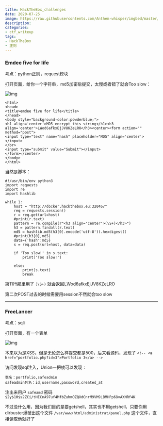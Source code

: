 ```yaml
---
title: HackTheBox_challenges
date: 2020-07-25
image: https://raw.githubusercontents.com/Anthem-whisper/imgbed/master/img/20210120181059.jpeg
description: 
categories: 
- ctf_writeup
tags:
- HackTheBox
- 正则
---
```

### Emdee five for life

考点：python正则，request模块

打开页面，给你一个字符串，md5加密后提交，太慢或者错了就会Too slow：

![img](https://raw.githubusercontents.com/Anthem-whisper/imgbed/master/img/20210120181105.png)

```
<html>
<head>
<title>emdee five for life</title>
</head>
<body style="background-color:powderblue;">
<h1 align='center'>MD5 encrypt this string</h1><h3 align='center'>LWod6afkxEjJV8KZeLRO</h3><center><form action="" method="post">
<input type="text" name="hash" placeholder="MD5" align='center'></input>
</br>
<input type="submit" value="Submit"></input>
</form></center>
</body>
</html>
```

 

当然是脚本：

```
#!/usr/bin/env python3
import requests
import re
import hashlib
 
while 1:
    host = "http://docker.hackthebox.eu:32046/"
    req = requests.session()
    r = req.get(url=host)
    #print(r.text)
    pattern = re.compile(r"<h3 align='center'>(\S+)</h3>")
    h3 = pattern.findall(r.text)
    md5 = hashlib.md5(h3[0].encode('utf-8')).hexdigest()
    #print(h3[0],md5)
    data={'hash':md5}
    s = req.post(url=host, data=data)
    
    if 'Too slow!' in s.text:
        print('Too slow!')
 
    else:
        print(s.text)
        break
```

第11行那里用了 `(\S+)` 就会返回LWod6afkxEjJV8KZeLRO

第二次POST过去的时候需要用session不然就会too slow

------

### FreeLancer

考点：sqli

打开页面，有一个表单

![img](https://raw.githubusercontents.com/Anthem-whisper/imgbed/master/img/20210120181111.png)

 

本来以为是XSS，但是无论怎么样提交都是500，后来看源码，发现了 `<!-- <a href="portfolio.php?id=3">Portfolio 3</a> -->`

访问发现sql注入，Union一把梭可以发现：

```
表名：portfolio,safeadmin 
safeadmin列名：id,username,password,created_at
```

注出来用户 `safeamd` 密码 `$2y$10$s2ZCi/tHICnA97uf4MfbZuhmOZQXdCnrM9VM9LBMHPp68vAXNRf4K`

不过没什么用，因为我们目的是要getshell，其实也不用getshell，只要你用dirbuster爆破出这个文件 `/var/www/html/administrat/panel.php` 这个文件，直接读取他就好了